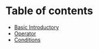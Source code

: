 # Table of contents

* [Basic Introductory](README.md)
* [Operator](operator.md)
* [Conditions](conditions.md)
